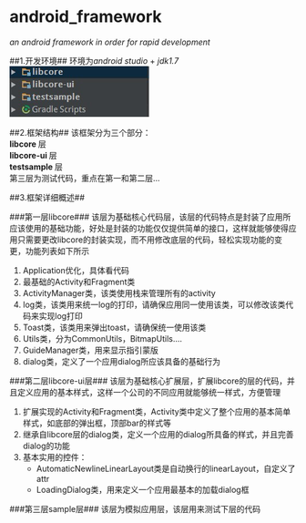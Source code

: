 # android_framework #
<em>an android framework in order for rapid development</em>

##1.开发环境##
环境为*android studio* + *jdk1.7*<br/>
![framework](./markdown_image/framework.png "framework")<br/>

##2.框架结构##
该框架分为三个部分：<br/>
<strong> libcore </strong>层<br/>
<strong> libcore-ui </strong>层<br/>
<strong> testsample </strong>层<br/>
第三层为测试代码，重点在第一和第二层...<br/>

##3.框架详细概述##

###第一层libcore###
该层为基础核心代码层，该层的代码特点是封装了应用所应该使用的基础功能，好处是封装的功能仅仅提供简单的接口，这样就能够使得应用只需要更改libcore的封装实现，而不用修改底层的代码，轻松实现功能的变更，功能列表如下所示

<ol>
<li>Application优化，具体看代码</li>
<li>最基础的Activity和Fragment类</li>
<li>ActivityManager类，该类使用栈来管理所有的activity</li>
<li>log类，该类用来统一log的打印，请确保应用同一使用该类，可以修改该类代码来实现log打印</li>
<li>Toast类，该类用来弹出toast，请确保统一使用该类</li>
<li>Utils类，分为CommonUtils，BitmapUtils....</li>
<li>GuideManager类，用来显示指引蒙版</li>
<li>dialog类，定义了一个应用dialog所应该具备的基础行为</li>
</ol>

###第二层libcore-ui层###
该层为基础核心扩展层，扩展libcore的层的代码，并且定义应用的基本样式，这样一个公司的不同应用就能够统一样式，方便管理

<ol>
<li>扩展实现的Activity和Fragment类，Activity类中定义了整个应用的基本简单样式，如底部的弹出框，顶部bar的样式等</li>
<li>继承自libcore层的dialog类，定义一个应用的dialog所具备的样式，并且完善dialog的功能</li>
<li>基本实用的控件：
<ul>
<li>AutomaticNewlineLinearLayout类是自动换行的linearLayout，自定义了attr</li>
<li>LoadingDialog类，用来定义一个应用最基本的加载dialog框</li>
</ul>
</li>
</ol>

###第三层sample层###
该层为模拟应用层，该层用来测试下层的代码
